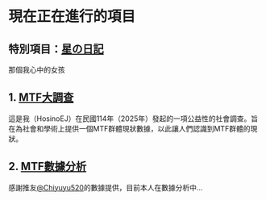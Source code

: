 # 現在正在進行的項目
## 特別項目：[星の日記](/port/20250708.zh-tw.TheJournalOf_STAR)
那個我心中的女孩
## 1. [MTF大調查](https://naniang.hsnej.fun/)
這是我（HosinoEJ）在民國114年（2025年）發起的一項公益性的社會調查。旨在為社會和學術上提供一個MTF群體現狀數據，以此讓人們認識到MTF群體的現狀。
## 2. [MTF數據分析](https://chiyu.it/posts/2025/report1)
感謝推友[@Chiyuyu520](https://x.com/Chiyuyu520)的數據提供，目前本人在數據分析中...